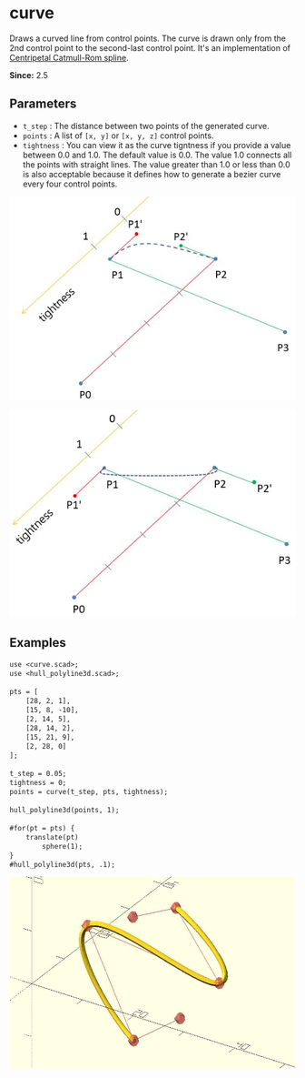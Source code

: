 # curve

Draws a curved line from control points. The curve is drawn only from the 2nd control point to the second-last control point. It's an implementation of [Centripetal Catmull-Rom spline](https://en.wikipedia.org/wiki/Centripetal_Catmull%E2%80%93Rom_spline). 

**Since:** 2.5

## Parameters

- `t_step` : The distance between two points of the generated curve.
- `points` : A list of `[x, y]` or `[x, y, z]` control points.
- `tightness` : You can view it as the curve tigntness if you provide a value between 0.0 and 1.0. The default value is 0.0. The value 1.0 connects all the points with straight lines. The value greater than 1.0 or less than 0.0 is also acceptable because it defines how to generate a bezier curve every four control points.

![curve](images/lib3x-curve-1.JPG)

![curve](images/lib3x-curve-2.JPG)

## Examples

	use <curve.scad>;
	use <hull_polyline3d.scad>;

	pts = [
		[28, 2, 1],
		[15, 8, -10],
		[2, 14, 5],
		[28, 14, 2],
		[15, 21, 9],
		[2, 28, 0]
	];

	t_step = 0.05;    
	tightness = 0;
	points = curve(t_step, pts, tightness);

	hull_polyline3d(points, 1);   

	#for(pt = pts) {
		translate(pt)
			sphere(1);
	}
	#hull_polyline3d(pts, .1);  

![curve](images/lib3x-curve-3.JPG)